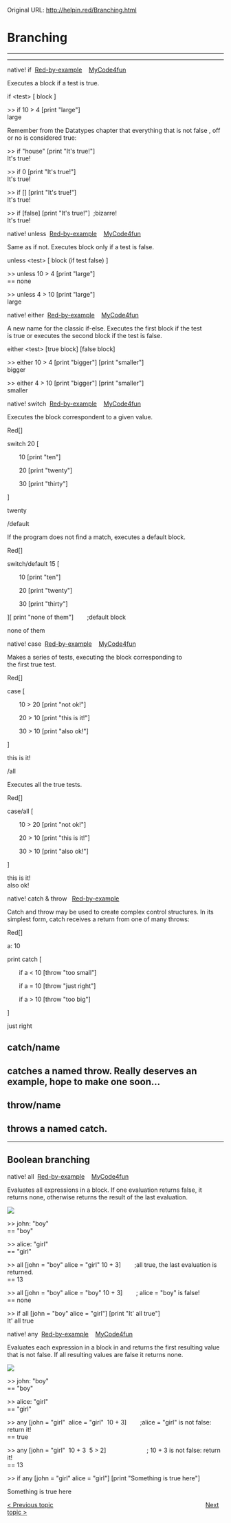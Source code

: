 Original URL: <http://helpin.red/Branching.html>

# Branching

* * *

* * *

native! if  [Red-by-example](http://www.red-by-example.org/#if)    [MyCode4fun](http://www.mycode4fun.co.uk/red-beginners-reference-guide#TOC-Here-we-use:-forever-unview-quit-if-and-print-)

Executes a block if a test is true.

if &lt;test&gt; \[ block ]

&gt;&gt; if 10 &gt; 4 \[print "large"]  
large

Remember from the Datatypes chapter that everything that is not false , off or no is considered true:

&gt;&gt; if "house" \[print "It's true!"]  
It's true!

&gt;&gt; if 0 \[print "It's true!"]  
It's true!

&gt;&gt; if \[] \[print "It's true!"]  
It's true!

&gt;&gt; if \[false] \[print "It's true!"]  ;bizarre!  
It's true!

native! unless  [Red-by-example](http://www.red-by-example.org/#unless)    [MyCode4fun](http://www.mycode4fun.co.uk/red-beginners-reference-guide#TOC-Here-we-use:-unless-)

Same as if not. Executes block only if a test is false.

unless &lt;test&gt; \[ block (if test false) ]

&gt;&gt; unless 10 &gt; 4 \[print "large"]  
\== none

&gt;&gt; unless 4 &gt; 10 \[print "large"]  
large

native! either  [Red-by-example](http://www.red-by-example.org/#either)    [MyCode4fun](http://www.mycode4fun.co.uk/red-beginners-reference-guide#TOC-Here-we-use:-either-)

A new name for the classic if-else. Executes the first block if the test is true or executes the second block if the test is false.

either &lt;test&gt; \[true block] \[false block]

&gt;&gt; either 10 &gt; 4 \[print "bigger"] \[print "smaller"]  
bigger

&gt;&gt; either 4 &gt; 10 \[print "bigger"] \[print "smaller"]  
smaller

native! switch  [Red-by-example](http://www.red-by-example.org/#switch)    [MyCode4fun](http://www.mycode4fun.co.uk/red-beginners-reference-guide#TOC-Here-we-use:-switch-switch-default-)

Executes the block correspondent to a given value.

Red\[]

switch 20 [

       10 \[print "ten"]

       20 \[print "twenty"]

       30 \[print "thirty"]

]

twenty

/default

If the program does not find a match, executes a default block.

Red\[]

switch/default 15 [

       10 \[print "ten"]

       20 \[print "twenty"]

       30 \[print "thirty"]

]\[ print "none of them"]        ;default block

none of them

native! case  [Red-by-example](http://www.red-by-example.org/#case)    [MyCode4fun](http://www.mycode4fun.co.uk/red-beginners-reference-guide#TOC-Here-we-use:-case-case-all---evaluates-a-block.)

Makes a series of tests, executing the block corresponding to the first true test.

Red\[]

case [

       10 &gt; 20 \[print "not ok!"]

       20 &gt; 10 \[print "this is it!"]

       30 &gt; 10 \[print "also ok!"]

]

this is it!

/all

Executes all the true tests.

Red\[]

case/all [

       10 &gt; 20 \[print "not ok!"]

       20 &gt; 10 \[print "this is it!"]

       30 &gt; 10 \[print "also ok!"]

]

this is it!  
also ok!

native! catch &amp; throw   [Red-by-example](http://www.red-by-example.org/#catch)  

Catch and throw may be used to create complex control structures. In its simplest form, catch receives a return from one of many throws:

Red\[]

a: 10

print catch [

       if a &lt; 10 \[throw "too small"]

       if a = 10 \[throw "just right"]

       if a &gt; 10 \[throw "too big"]

]

just right

## catch/name

## catches a named throw. Really deserves an example, hope to make one soon...

## throw/name

## throws a named catch.

* * *

## Boolean branching

native! all  [Red-by-example](http://www.red-by-example.org/#all)    [MyCode4fun](http://www.mycode4fun.co.uk/red-beginners-reference-guide#TOC-Here-we-use:-any-all-)

Evaluates all expressions in a block. If one evaluation returns false, it returns none, otherwise returns the result of the last evaluation.

![](http://helpin.red/lib/all.png)

&gt;&gt; john: "boy"  
\== "boy"

&gt;&gt; alice: "girl"  
\== "girl"

&gt;&gt; all \[john = "boy" alice = "girl" 10 + 3]        ;all true, the last evaluation is returned.  
\== 13

&gt;&gt; all \[john = "boy" alice = "boy" 10 + 3]        ; alice = "boy" is false!  
\== none

&gt;&gt; if all \[john = "boy" alice = "girl"] \[print "It' all true"]  
It' all true

native! any  [Red-by-example](http://www.red-by-example.org/#any)    [MyCode4fun](http://www.mycode4fun.co.uk/red-beginners-reference-guide#TOC-Here-we-use:-any-all-)

Evaluates each expression in a block in and returns the first resulting value that is not false. If all resulting values are false it returns none.

![](http://helpin.red/lib/any.png)

&gt;&gt; john: "boy"  
\== "boy"

&gt;&gt; alice: "girl"  
\== "girl"

&gt;&gt; any \[john = "girl"  alice = "girl"  10 + 3]        ;alice = "girl" is not false: return it!  
\== true

&gt;&gt; any \[john = "girl"  10 + 3  5 &gt; 2]                        ; 10 + 3 is not false: return it!  
\== 13

&gt;&gt; if any \[john = "girl" alice = "girl"] \[print "Something is true here"]

Something is true here

[&lt; Previous topic](http://helpin.red/Looping.html)                                                                                          [Next topic &gt;](http://helpin.red/Stringandtextmanipulation.html)
